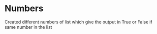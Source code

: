 # Numbers
Created different numbers of list which give the output in True or False if same number in the list
